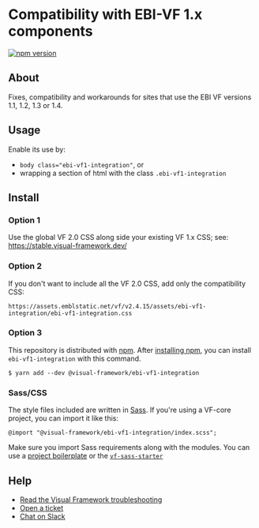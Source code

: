 # Compatibility with EBI-VF 1.x components

[![npm version](https://badge.fury.io/js/%40visual-framework%2Febi-vf1-integration.svg)](https://badge.fury.io/js/%40visual-framework%2Febi-vf1-integration)

## About

Fixes, compatibility and workarounds for sites that use the EBI VF versions 1.1, 1.2, 1.3 or 1.4.

## Usage

Enable its use by:

- `body class="ebi-vf1-integration"`, or
- wrapping a section of html with the class `.ebi-vf1-integration`

## Install

### Option 1

Use the global VF 2.0 CSS along side your existing VF 1.x CSS; see: https://stable.visual-framework.dev/

### Option 2

If you don't want to include all the VF 2.0 CSS, add only the compatibility CSS:

```
https://assets.emblstatic.net/vf/v2.4.15/assets/ebi-vf1-integration/ebi-vf1-integration.css
```

### Option 3

This repository is distributed with [npm](https://www.npmjs.com/). After [installing npm](https://nodejs.org/), you can install `ebi-vf1-integration` with this command.

```
$ yarn add --dev @visual-framework/ebi-vf1-integration
```

### Sass/CSS

The style files included are written in [Sass](https://sass-lang.com/). If you're using a VF-core project, you can import it like this:

```
@import "@visual-framework/ebi-vf1-integration/index.scss";
```

Make sure you import Sass requirements along with the modules. You can use a [project boilerplate](https://stable.visual-framework.dev/building/) or the [`vf-sass-starter`](https://stable.visual-framework.dev/components/vf-sass-starter/)

## Help

- [Read the Visual Framework troubleshooting](https://stable.visual-framework.dev/troubleshooting/)
- [Open a ticket](https://github.com/visual-framework/vf-core/issues)
- [Chat on Slack](https://join.slack.com/t/visual-framework/shared_invite/enQtNDAxNzY0NDg4NTY0LWFhMjEwNGY3ZTk3NWYxNWVjOWQ1ZWE4YjViZmY1YjBkMDQxMTNlNjQ0N2ZiMTQ1ZTZiMGM4NjU5Y2E0MjM3ZGQ)
